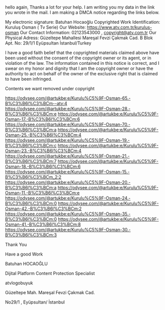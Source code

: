 hello again,
Thanks a lot for your help.
I am writing you my data in the link you wrote in the mail. I am making a DMCA notice regarding the links below.

My electronic signature: Batuhan Hocaoğlu
Copyrighted Work Identification: Kuruluş Osman ( Tv Serie)
Our Website: https://www.atv.com.tr/kurulus-osman
Our Contact Information: 02123543000 , copyright@atv.com.tr
Our Physical Adress: Güzeltepe Mahallesi Mareşal Fevzi Çakmak Cad. B Blok Apt. No: 29/1/1 Eyüpsultan İstanbul/Turkey

I have a good faith belief that the copyrighted materials claimed above have been used without the consent of the copyright owner or its agent, or in violation of the law.
The information contained in this notice is correct, and I swear on my honor and dignity that I am the copyright owner or have the authority to act on behalf of the owner of the exclusive right that is claimed to have been infringed.

Contents we want removed under copyright

https://odysee.com/@artukbe:e/Kurulu%C5%9F-Osman-65.-B%C3%B6l%C3%BCm--atv:4
https://odysee.com/@artukbe:e/Kurulu%C5%9F-Osman-28.-B%C3%B6l%C3%BCm:e
https://odysee.com/@artukbe:e/Kurulu%C5%9F-Osman-17.-B%C3%B6l%C3%BCm:6
https://odysee.com/@artukbe:e/Kurulu%C5%9F-Osman-70.-B%C3%B6l%C3%BCm:a
https://odysee.com/@artukbe:e/Kurulu%C5%9F-Osman-25.-B%C3%B6l%C3%BCm:4
https://odysee.com/@artukbe:e/Kurulu%C5%9F-Osman-19.-B%C3%B6l%C3%BCm:c
https://odysee.com/@artukbe:e/Kurulu%C5%9F-Osman-23.-B%C3%B6l%C3%BCm:4
https://odysee.com/@artukbe:e/Kurulu%C5%9F-Osman-21.-B%C3%B6l%C3%BCm:7
https://odysee.com/@artukbe:e/Kurulu%C5%9F-Osman-18.-B%C3%B6l%C3%BCm:6
https://odysee.com/@artukbe:e/Kurulu%C5%9F-Osman-15.-B%C3%B6l%C3%BCm_2:2
https://odysee.com/@artukbe:e/Kurulu%C5%9F-Osman-20.-B%C3%B6l%C3%BCm:a
https://odysee.com/@artukbe:e/Kurulu%C5%9F-Osman-11.-B%C3%B6l%C3%BCm:e
https://odysee.com/@artukbe:e/Kurulu%C5%9F-Osman-24.-B%C3%B6l%C3%BCm:0
https://odysee.com/@artukbe:e/Kurulu%C5%9F-Osman-42.-B%C3%B6l%C3%BCm:2
https://odysee.com/@artukbe:e/Kurulu%C5%9F-Osman-35.-B%C3%B6l%C3%BCm:0
https://odysee.com/@artukbe:e/Kurulu%C5%9F-Osman-41.-B%C3%B6l%C3%BCm:8
https://odysee.com/@artukbe:e/Kurulu%C5%9F-Osman-30.-B%C3%B6l%C3%BCm:3

Thank You

Have a good Work

Batuhan HOCAOĞLU

Dijital Platform Content Protection Specialist

atvlogobuyuk

Güzeltepe Mah. Mareşal Fevzi Çakmak Cad.

No29/1 , Eyüpsultan/ İstanbul
